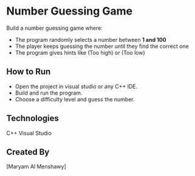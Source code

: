 # Number Guessing Game

Build a number guessing game where:
- The program randomly selects a number between **1 and 100**
- The player keeps guessing the number until they find the correct one
- The program gives hints like (Too high) or (Too low)

## How to Run
- Open the project in visual studio or any C++ IDE.
- Build and run the program.
- Choose a difficulty level and guess the number.

## Technologies
C++
Visual Studio

## Created By 
[Maryam Al Menshawy]  
